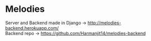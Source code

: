 # Melodies<br />
Server and Backend made in Django -> http://melodies-backend.herokuapp.com/ <br />
Backend repo -> https://github.com/Harmanjit14/melodies-backend <br />


